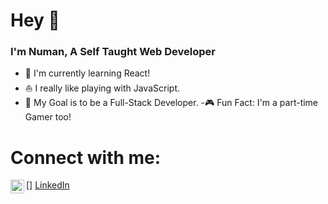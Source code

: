 # Hey 👋

### I'm Numan, A Self Taught Web Developer

- 💁 I'm currently learning React!
- ⛵ I really like playing with JavaScript.
- 🏈 My Goal is to be a Full-Stack Developer.
  -🎮 Fun Fact: I'm a part-time Gamer too!

# Connect with me:

[<img align="left" alt="LinkedIn" width="22px" src="https://img.icons8.com/cute-clipart/344/linkedin.png"/>] [LinkedIn]

 <br />

[linkedin]: https://www.linkedin.com/in/numanjvd82/
